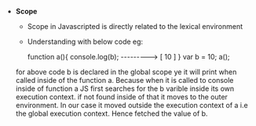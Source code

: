 - **Scope**
    - Scope in Javascripted is directly related to the lexical environment
    - Understanding with below code eg:

        function a(){
            console.log(b);     ---------> [ 10 ]
        }
        var b = 10;
        a();

     for above code b is declared in the global scope ye it will print when called inside of the function a. Because when it is called to console inside of function a JS first searches for the b varible inside its own execution context. if not found inside of that it moves to the outer environment. In our case it moved outside the execution context of a i.e the global execution context. Hence fetched the value of b.
